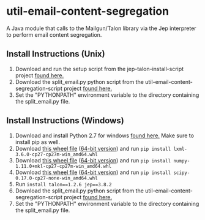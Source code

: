 # util-email-content-segregation
A Java module that calls to the Mailgun/Talon library via the Jep interpreter to perform email content segregation.


## Install Instructions (Unix)

1.  Download and run the setup script from the jep-talon-install-script project [found here.](https://github.com/CAFDataProcessing/worker-markup/tree/develop/jep-talon-install-script)
2.  Download the split_email.py python script from the util-email-content-segregation-script project [found here.](https://github.com/CAFDataProcessing/util-email-content-segregation-script)
3.  Set the "PYTHONPATH" environment variable to the directory containing the split_email.py file.

## Install Instructions (Windows)

1.  Download and install Python 2.7 for windows [found here.](https://www.python.org/ftp/python/2.7.11/python-2.7.11.msi) Make sure to install pip as well.
2.  Download [this wheel file](http://www.lfd.uci.edu/~gohlke/pythonlibs/th4jbnf9/lxml-3.6.0-cp27-cp27m-win32.whl) ([64-bit version](http://www.lfd.uci.edu/~gohlke/pythonlibs/th4jbnf9/lxml-3.6.0-cp27-cp27m-win_amd64.whl)) and run `pip install lxml-3.6.0-cp27-cp27m-win_amd64.whl`
3.  Download [this wheel file](http://www.lfd.uci.edu/~gohlke/pythonlibs/th4jbnf9/numpy-1.11.0+mkl-cp27-cp27m-win32.whl) ([64-bit version](http://www.lfd.uci.edu/~gohlke/pythonlibs/th4jbnf9/numpy-1.11.0+mkl-cp27-cp27m-win_amd64.whl)) and run `pip install numpy-1.11.0+mkl-cp27-cp27m-win_amd64.whl`
4.  Download [this wheel file](http://www.lfd.uci.edu/~gohlke/pythonlibs/th4jbnf9/scipy-0.17.0-cp27-none-win32.whl) ([64-bit version](http://www.lfd.uci.edu/~gohlke/pythonlibs/th4jbnf9/scipy-0.17.0-cp27-none-win_amd64.whl)) and run `pip install scipy-0.17.0-cp27-none-win_amd64.whl`
5.  Run `install talon==1.2.6 jep==3.8.2`
6.  Download the split_email.py python script from the util-email-content-segregation-script project [found here.](https://github.com/CAFDataProcessing/util-email-content-segregation-script)
7.  Set the "PYTHONPATH" environment variable to the directory containing the split_email.py file.
